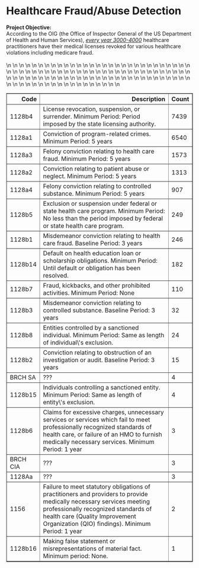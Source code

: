 <div class="cell text_cell rendered unselected" tabindex="2">
<div class="inner_cell">
<div class="text_cell_render rendered_html" tabindex="-1">
<h1 id="Project-1:-Doctor-or-Drug-Dealer?">Healthcare Fraud/Abuse Detection</h1>
</div>
</div>
</div>
<div class="cell text_cell unselected rendered" tabindex="2">
<div class="prompt input_prompt"><strong>Project Objective:</strong></div>
<div class="prompt input_prompt">According to the OIG (the Office of Inspector General of the US Department of Health and Human Services), <span style="text-decoration: underline;"><em>every year 3000-4000</em></span> healthcare practitioners have their medical licenses revoked for various healthcare violations including medicare fraud.&nbsp;</div>
<br />
<table border="1" class="dataframe">\n  <thead>\n    <tr style="text-align: right;">\n      <th>Code</th>\n      <th>Description</th>\n      <th>Count</th>\n    </tr>\n  </thead>\n  <tbody>\n    <tr>\n      <td>1128b4</td>\n      <td>License revocation, suspension, or surrender. Minimum Period: Period imposed by the state licensing authority.</td>\n      <td>7439</td>\n    </tr>\n    <tr>\n      <td>1128a1</td>\n      <td>Conviction of program-related crimes. Minimum Period: 5 years</td>\n      <td>6540</td>\n    </tr>\n    <tr>\n      <td>1128a3</td>\n      <td>Felony conviction relating to health care fraud. Minimum Period: 5 years</td>\n      <td>1573</td>\n    </tr>\n    <tr>\n      <td>1128a2</td>\n      <td>Conviction relating to patient abuse or neglect. Minimum Period: 5 years</td>\n      <td>1313</td>\n    </tr>\n    <tr>\n      <td>1128a4</td>\n      <td>Felony conviction relating to controlled substance. Minimum Period: 5 years</td>\n      <td>907</td>\n    </tr>\n    <tr>\n      <td>1128b5</td>\n      <td>Exclusion or suspension under federal or state health care program. Minimum Period: No less than the period imposed by federal or state health care program.</td>\n      <td>249</td>\n    </tr>\n    <tr>\n      <td>1128b1</td>\n      <td>Misdemeanor conviction relating to health care fraud. Baseline Period: 3 years</td>\n      <td>246</td>\n    </tr>\n    <tr>\n      <td>1128b14</td>\n      <td>Default on health education loan or scholarship obligations. Minimum Period: Until default or obligation has been resolved.</td>\n      <td>182</td>\n    </tr>\n    <tr>\n      <td>1128b7</td>\n      <td>Fraud, kickbacks, and other prohibited activities. Minimum Period: None</td>\n      <td>110</td>\n    </tr>\n    <tr>\n      <td>1128b3</td>\n      <td>Misdemeanor conviction relating to controlled substance. Baseline Period: 3 years</td>\n      <td>32</td>\n    </tr>\n    <tr>\n      <td>1128b8</td>\n      <td>Entities controlled by a sanctioned individual. Minimum Period: Same as length of individual\'s exclusion.</td>\n      <td>24</td>\n    </tr>\n    <tr>\n      <td>1128b2</td>\n      <td>Conviction relating to obstruction of an investigation or audit. Baseline Period: 3 years</td>\n      <td>15</td>\n    </tr>\n    <tr>\n      <td>BRCH SA</td>\n      <td>???</td>\n      <td>4</td>\n    </tr>\n    <tr>\n      <td>1128b15</td>\n      <td>Individuals controlling a sanctioned entity. Minimum Period: Same as length of entity\'s exclusion.</td>\n      <td>4</td>\n    </tr>\n    <tr>\n      <td>1128b6</td>\n      <td>Claims for excessive charges, unnecessary services or services which fail to meet professionally recognized standards of health care, or failure of an HMO to furnish medically necessary services. Minimum Period: 1 year</td>\n      <td>3</td>\n    </tr>\n    <tr>\n      <td>BRCH CIA</td>\n      <td>???</td>\n      <td>3</td>\n    </tr>\n    <tr>\n      <td>1128Aa</td>\n      <td>???</td>\n      <td>3</td>\n    </tr>\n    <tr>\n      <td>1156</td>\n      <td>Failure to meet statutory obligations of practitioners and providers to provide medically necessary services meeting professionally recognized standards of health care (Quality Improvement Organization (QIO) findings). Minimum Period: 1 year</td>\n      <td>2</td>\n    </tr>\n    <tr>\n      <td>1128b16</td>\n      <td>Making false statement or misrepresentations of material fact. Minimum period: None.</td>\n      <td>1</td>\n    </tr>\n  </tbody>\n</table>
